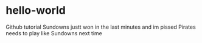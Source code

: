 # hello-world
Github tutorial
Sundowns justt won in the last minutes and im pissed
Pirates needs to play like Sundowns next time
